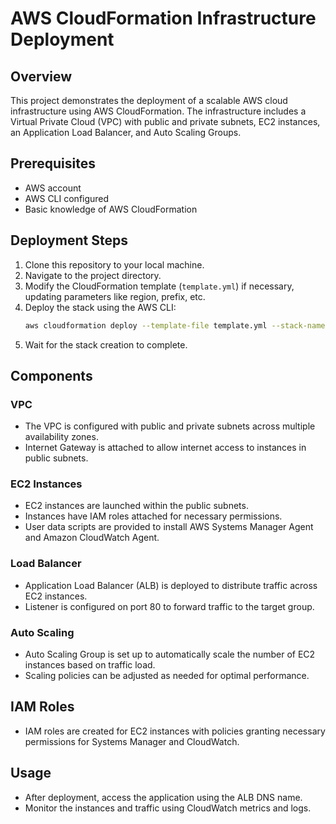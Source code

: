 # AWS CloudFormation Infrastructure Deployment

## Overview
This project demonstrates the deployment of a scalable AWS cloud infrastructure using AWS CloudFormation. The infrastructure includes a Virtual Private Cloud (VPC) with public and private subnets, EC2 instances, an Application Load Balancer, and Auto Scaling Groups.

## Prerequisites
- AWS account
- AWS CLI configured
- Basic knowledge of AWS CloudFormation

## Deployment Steps
1. Clone this repository to your local machine.
2. Navigate to the project directory.
3. Modify the CloudFormation template (`template.yml`) if necessary, updating parameters like region, prefix, etc.
4. Deploy the stack using the AWS CLI:
    ```bash
    aws cloudformation deploy --template-file template.yml --stack-name my-aws-infrastructure --capabilities CAPABILITY_IAM
    ```
5. Wait for the stack creation to complete.

## Components
### VPC
- The VPC is configured with public and private subnets across multiple availability zones.
- Internet Gateway is attached to allow internet access to instances in public subnets.

### EC2 Instances
- EC2 instances are launched within the public subnets.
- Instances have IAM roles attached for necessary permissions.
- User data scripts are provided to install AWS Systems Manager Agent and Amazon CloudWatch Agent.

### Load Balancer
- Application Load Balancer (ALB) is deployed to distribute traffic across EC2 instances.
- Listener is configured on port 80 to forward traffic to the target group.

### Auto Scaling
- Auto Scaling Group is set up to automatically scale the number of EC2 instances based on traffic load.
- Scaling policies can be adjusted as needed for optimal performance.

## IAM Roles
- IAM roles are created for EC2 instances with policies granting necessary permissions for Systems Manager and CloudWatch.

## Usage
- After deployment, access the application using the ALB DNS name.
- Monitor the instances and traffic using CloudWatch metrics and logs.

